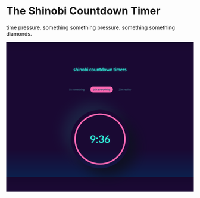 # The Shinobi Countdown Timer

time pressure. something something pressure. something something diamonds.

<img src="cover.png" />
